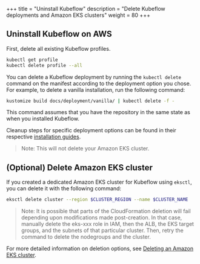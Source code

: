 +++
title = "Uninstall Kubeflow"
description = "Delete Kubeflow deployments and Amazon EKS clusters"
weight = 80
+++

## Uninstall Kubeflow on AWS

First, delete all existing Kubeflow profiles. 

```bash
kubectl get profile
kubectl delete profile --all
```

You can delete a Kubeflow deployment by running the `kubectl delete` command on the manifest according to the deployment option you chose. For example, to delete a vanilla installation, run the following command:

```bash
kustomize build docs/deployment/vanilla/ | kubectl delete -f -
```

This command assumes that you have the repository in the same state as when you installed Kubeflow.

Cleanup steps for specific deployment options can be found in their respective [installation guides](/kubeflow-manifests/docs/deployment/). 

> Note: This will not delete your Amazon EKS cluster.

## (Optional) Delete Amazon EKS cluster

If you created a dedicated Amazon EKS cluster for Kubeflow using `eksctl`, you can delete it with the following command:

```bash
eksctl delete cluster --region $CLUSTER_REGION --name $CLUSTER_NAME
```

> Note: It is possible that parts of the CloudFormation deletion will fail depending upon modifications made post-creation. In that case, manually delete the eks-xxx role in IAM, then the ALB, the EKS target groups, and the subnets of that particular cluster. Then, retry the command to delete the nodegroups and the cluster.

For more detailed information on deletion options, see [Deleting an Amazon EKS cluster](https://docs.aws.amazon.com/eks/latest/userguide/delete-cluster.html). 